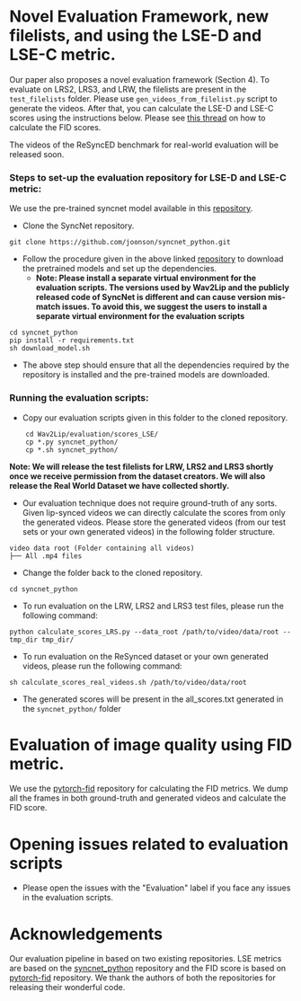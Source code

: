 # Novel Evaluation Framework, new filelists, and using the LSE-D and LSE-C metric.

Our paper also proposes a novel evaluation framework (Section 4). To evaluate on LRS2, LRS3, and LRW, the filelists are present in the `test_filelists` folder. Please use `gen_videos_from_filelist.py` script to generate the videos. After that, you can calculate the LSE-D and LSE-C scores using the instructions below. Please see [this thread](https://github.com/Rudrabha/Wav2Lip/issues/22#issuecomment-712825380) on how to calculate the FID scores.

The videos of the ReSyncED benchmark for real-world evaluation will be released soon.

### Steps to set-up the evaluation repository for LSE-D and LSE-C metric:

We use the pre-trained syncnet model available in this [repository](https://github.com/joonson/syncnet_python).

-   Clone the SyncNet repository.

```
git clone https://github.com/joonson/syncnet_python.git
```

-   Follow the procedure given in the above linked [repository](https://github.com/joonson/syncnet_python) to download the pretrained models and set up the dependencies.
    -   **Note: Please install a separate virtual environment for the evaluation scripts. The versions used by Wav2Lip and the publicly released code of SyncNet is different and can cause version mis-match issues. To avoid this, we suggest the users to install a separate virtual environment for the evaluation scripts**

```
cd syncnet_python
pip install -r requirements.txt
sh download_model.sh
```

-   The above step should ensure that all the dependencies required by the repository is installed and the pre-trained models are downloaded.

### Running the evaluation scripts:

-   Copy our evaluation scripts given in this folder to the cloned repository.

```
    cd Wav2Lip/evaluation/scores_LSE/
    cp *.py syncnet_python/
    cp *.sh syncnet_python/
```

**Note: We will release the test filelists for LRW, LRS2 and LRS3 shortly once we receive permission from the dataset creators. We will also release the Real World Dataset we have collected shortly.**

-   Our evaluation technique does not require ground-truth of any sorts. Given lip-synced videos we can directly calculate the scores from only the generated videos. Please store the generated videos (from our test sets or your own generated videos) in the following folder structure.

```
video data root (Folder containing all videos)
├── All .mp4 files
```

-   Change the folder back to the cloned repository.

```
cd syncnet_python
```

-   To run evaluation on the LRW, LRS2 and LRS3 test files, please run the following command:

```
python calculate_scores_LRS.py --data_root /path/to/video/data/root --tmp_dir tmp_dir/
```

-   To run evaluation on the ReSynced dataset or your own generated videos, please run the following command:

```
sh calculate_scores_real_videos.sh /path/to/video/data/root
```

-   The generated scores will be present in the all_scores.txt generated in the `syncnet_python/` folder

# Evaluation of image quality using FID metric.

We use the [pytorch-fid](https://github.com/mseitzer/pytorch-fid) repository for calculating the FID metrics. We dump all the frames in both ground-truth and generated videos and calculate the FID score.

# Opening issues related to evaluation scripts

-   Please open the issues with the "Evaluation" label if you face any issues in the evaluation scripts.

# Acknowledgements

Our evaluation pipeline in based on two existing repositories. LSE metrics are based on the [syncnet_python](https://github.com/joonson/syncnet_python) repository and the FID score is based on [pytorch-fid](https://github.com/mseitzer/pytorch-fid) repository. We thank the authors of both the repositories for releasing their wonderful code.
